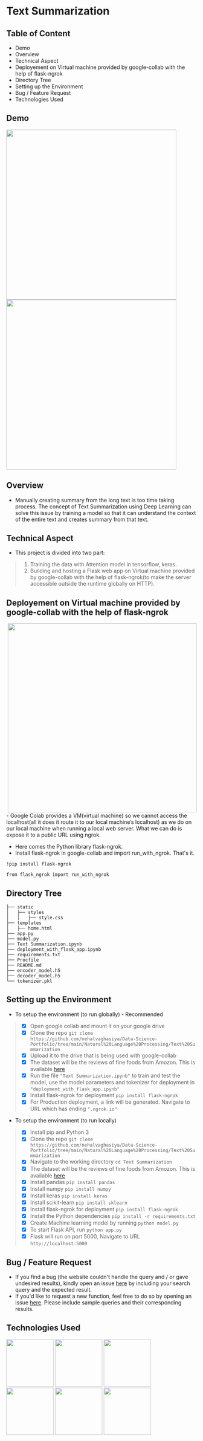 


# Text Summarization
## Table of Content

- Demo
- Overview
- Technical Aspect
- Deployement on Virtual machine provided by google-collab with the help of flask-ngrok
- Directory Tree
- Setting up the Environment
- Bug / Feature Request
- Technologies Used


## Demo
<img src="https://user-images.githubusercontent.com/78668871/122851707-b9cb2300-d30f-11eb-908d-4fde5d9aafed.PNG" width="450"/> <img src="https://user-images.githubusercontent.com/78668871/122851712-bb94e680-d30f-11eb-84ea-dfead983d07b.PNG" width="450"/>




## Overview
- Manually creating summary from the long text is too time taking process. The concept of Text Summarization using Deep Learning can solve this issue by training a model so that it can understand the context of the entire text and creates summary from that text.

## Technical Aspect
- This project is divided into two part:

> 1. Training the data with Attention model in tensorflow, keras.
> 2. Building and hosting a Flask web app on Virtual machine provided by google-collab with the help of flask-ngrok(to make the server accessible outside the runtime globally on HTTP).

## Deployement on Virtual machine provided by google-collab with the help of flask-ngrok 
<img src="https://user-images.githubusercontent.com/78668871/116829747-e5e6e500-aba5-11eb-921a-6174e199bacf.png" width="500" align="right"/>
- Google Colab provides a VM(virtual machine) so we cannot access the localhost(all it does it route it to our local machine’s localhost) as we do on our local machine when running a local web server. What we can do is expose it to a public URL using ngrok. 



- Here comes the Python library flask-ngrok.
- Install flask-ngrok in google-collab and import run_with_ngrok. That's it.

`!pip install flask-ngrok`

`from flask_ngrok import run_with_ngrok`

## Directory Tree
```
├── static
│   ├── styles
│   │   ├── style.css
├── templates
│   ├── home.html
├── app.py
├── model.py
├── Text Summarization.ipynb
├── deployment_with_flask_app.ipynb
├── requirements.txt
├── Procfile
├── README.md
├── encoder_model.h5
├── decoder_model.h5
└── tokenizer.pkl
````

## Setting up the Environment
- To setup the environment (to run globally) - Recommended

> - [x] Open google collab and mount it on your google drive
> - [x] Clone the repo `git clone https://github.com/nehalvaghasiya/Data-Science-Portfolio/tree/main/Natural%20Language%20Processing/Text%20Summarization `
> - [x] Upload it to the drive that is being used with google-collab
> - [x] The dataset will be the reviews of fine foods from Amozon. This is available [here](https://www.kaggle.com/snap/amazon-fine-food-reviews)
> - [x] Run the file `"Text Summarization.ipynb"` to train and test the model, use the model parameters and tokenizer for deployment in `"deployment_with_flask_app.ipynb"`
> - [x] Install flask-ngrok for deployment `pip install flask-ngrok  `
> - [x] For Production deployment, a link will be generated. Navigate to URL which has ending `".ngrok.io"`


- To setup the environment (to run locally)

> - [x] Install pip and Python 3
> - [x] Clone the repo `git clone https://github.com/nehalvaghasiya/Data-Science-Portfolio/tree/main/Natural%20Language%20Processing/Text%20Summarization `
> - [x] Navigate to the working directory  `cd Text Summarization`
> - [x] The dataset will be the reviews of fine foods from Amozon. This is available [here](https://www.kaggle.com/snap/amazon-fine-food-reviews)
> - [x] Install pandas  `pip install pandas`
> - [x] Install numpy   `pip install numpy`
> - [x] Install keras   `pip install keras`
> - [x] Install scikit-learn   `pip install sklearn`
> - [x] Install flask-ngrok for deployment `pip install flask-ngrok  `
> - [x] Install the Python dependencies  `pip install -r requirements.txt `
> - [x] Create Machine learning model by running `python model.py `
> - [x] To start Flask API, run  `python app.py `
> - [x] Flask will run on port 5000, Navigate to URL `http://localhost:5000` 





## Bug / Feature Request
- If you find a bug (the website couldn't handle the query and / or gave undesired results), kindly open an issue [here](https://github.com/nehalvaghasiya/Data-Science-Portfolio/issues/new) by including your search query and the expected result.
- If you'd like to request a new function, feel free to do so by opening an issue [here](https://github.com/nehalvaghasiya/Data-Science-Portfolio/issues/new). Please include sample queries and their corresponding results.

## Technologies Used
<img src="https://user-images.githubusercontent.com/78668871/116827827-753acb00-ab9b-11eb-93fb-0aadf41d4ba8.png" width="125"/> <img src="https://user-images.githubusercontent.com/78668871/116829280-c8188080-aba3-11eb-936b-4f13999faa76.png" width="125"/> <img src="https://user-images.githubusercontent.com/78668871/116829376-031ab400-aba4-11eb-8724-d81e2d6a4970.png" width="125"/> <img src="https://user-images.githubusercontent.com/78668871/116829387-1463c080-aba4-11eb-9a08-f1595d2899a8.png" width="125"/> <img src="https://user-images.githubusercontent.com/78668871/121388288-a69d7800-c94b-11eb-9f40-35c4c7b81542.png" width="125"/> <img src="https://user-images.githubusercontent.com/78668871/122805037-df810980-d2c8-11eb-9ad4-9a8c965b919b.png" width="125"/>







